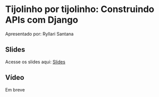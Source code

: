 # Tijolinho por tijolinho: Construindo APIs com Django

Apresentado por: Ryllari Santana


## Slides

Acesse os slides aqui: [Slides](./pybr2019-ryllari-santana-tijolinho-por-tijolinho-construindo-apis.pdf)


## Vídeo

Em breve